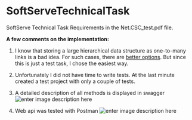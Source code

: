 # SoftServeTechnicalTask
SoftServe Technical Task
Requirements in the Net.CSC_test.pdf file.

**A few comments on the implementation:**
1) I know that storing a large hierarchical data structure as one-to-many links is a bad idea. For such cases, there are [better options](https://stackoverflow.com/questions/4048151/what-are-the-options-for-storing-hierarchical-data-in-a-relational-database). But since this is just a test task, I chose the easiest way.
2) Unfortunately I did not have time to write tests. At the last minute created a test project with only a couple of tests.
3) A detailed description of all methods is displayed in swagger
![enter image description here](https://habrastorage.org/webt/6s/bl/6d/6sbl6dj8vt4bea2l0rmyzyfmxek.png)

4) Web api was tested with Postman
![enter image description here](https://habrastorage.org/webt/bc/hx/f8/bchxf85f4fc_bpgi4et0-3o0pui.png)

